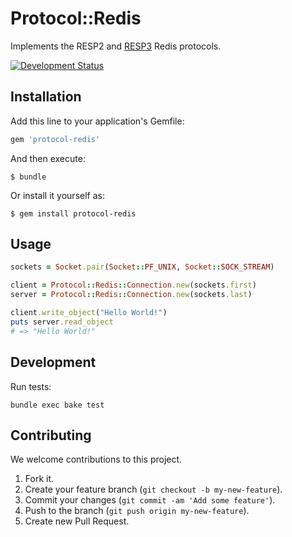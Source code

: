 # Protocol::Redis

Implements the RESP2 and [RESP3](https://github.com/antirez/RESP3) Redis protocols.

[![Development Status](https://github.com/socketry/protocol-redis/workflows/Test/badge.svg)](https://github.com/socketry/protocol-redis/actions?workflow=Test)

## Installation

Add this line to your application's Gemfile:

``` ruby
gem 'protocol-redis'
```

And then execute:

    $ bundle

Or install it yourself as:

    $ gem install protocol-redis

## Usage

``` ruby
sockets = Socket.pair(Socket::PF_UNIX, Socket::SOCK_STREAM)

client = Protocol::Redis::Connection.new(sockets.first)
server = Protocol::Redis::Connection.new(sockets.last)

client.write_object("Hello World!")
puts server.read_object
# => "Hello World!"
```

## Development

Run tests:

```
bundle exec bake test
```

## Contributing

We welcome contributions to this project.

1.  Fork it.
2.  Create your feature branch (`git checkout -b my-new-feature`).
3.  Commit your changes (`git commit -am 'Add some feature'`).
4.  Push to the branch (`git push origin my-new-feature`).
5.  Create new Pull Request.
